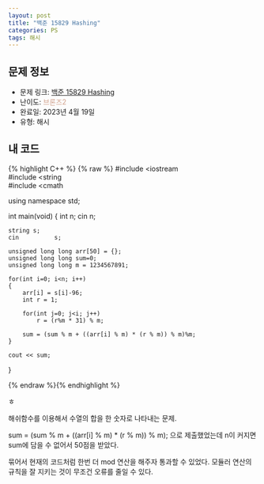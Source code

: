 ```yaml
---
layout: post
title: "백준 15829 Hashing"
categories: PS
tags: 해시
---
```


## 문제 정보
- 문제 링크: [백준 15829 Hashing](https://www.acmicpc.net/problem/15829)
- 난이도: <span style="color:#D2A28D">브론즈2</span>
- 완료일: 2023년 4월 19일
- 유형: 해시

## 내 코드

{% highlight C++ %} {% raw %}
#include <iostream	
#include <string	
#include <cmath	

using namespace std;

int main(void)
{
	int n;
	cin 		 n;
	
	string s;
	cin 		 s;
	
	unsigned long long arr[50] = {};
	unsigned long long sum=0;
	unsigned long long m = 1234567891;
	
	for(int i=0; i<n; i++)
	{
		arr[i] = s[i]-96;	
		int r = 1;
		
		for(int j=0; j<i; j++)
			r = (r%m * 31) % m;
		
		sum = (sum % m + ((arr[i] % m) * (r % m)) % m)%m;
	}	
	
	cout << sum;
}

{% endraw %}{% endhighlight %}

ㅎ

해쉬함수를 이용해서 수열의 합을 한 숫자로 나타내는 문제. 

sum = (sum % m + ((arr[i] % m) * (r % m)) % m); 으로 제출했었는데 n이 커지면 sum에 담을 수 없어서 50점을 받았다.

묶어서 현재의 코드처럼 한번 더 mod 연산을 해주자 통과할 수 있었다. 모듈러 연산의 규칙을 잘 지키는 것이 무조건 오류를 줄일 수 있다.
